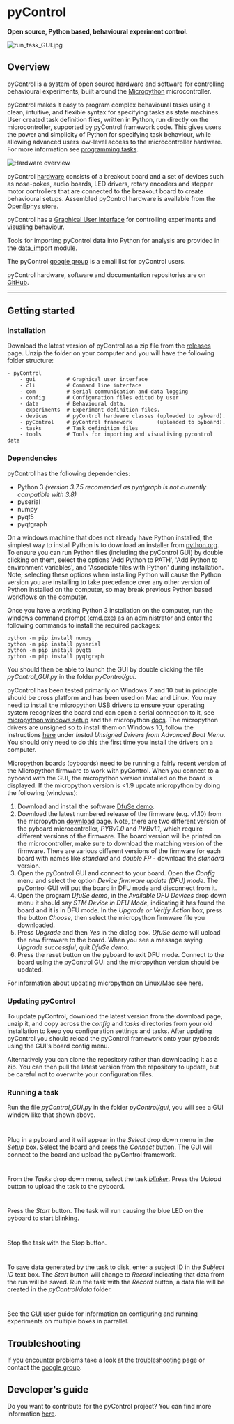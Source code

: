 # pyControl

**Open source, Python based, behavioural experiment control.**

![run_task_GUI.jpg](media/GUI/run_task_tab.png)

## Overview

pyControl is a system of open source hardware and software for controlling behavioural experiments, built around the [Micropython](https://micropython.org/) microcontroller.

pyControl makes it easy to program complex behavioural tasks using a clean, intuitive, and flexible syntax for specifying tasks as state machines. User created task definition files, written in Python, run directly on the microcontroller, supported by pyControl framework code.  This gives users the power and simplicity of Python for specifying task behaviour, while allowing advanced users low-level access to the microcontroller hardware.  For more information see [programming tasks](user-guide/programming-tasks.md).

![Hardware overview](media/hardware/hardware-overview.png)

pyControl [hardware](user-guide/hardware.md) consists of a breakout board and a set of devices such as nose-pokes, audio boards, LED drivers, rotary encoders and stepper motor controllers that are connected to the breakout board to create behavioural setups.  Assembled pyControl hardware is available from the [OpenEphys store](http://www.open-ephys.org/pycontrol).

pyControl has a [Graphical User Interface](user-guide/graphical-user-interface.md) for controlling experiments and visualing behaviour.

Tools for importing pyControl data into Python for analysis are provided in the [data_import](user-guide/pycontrol-data.md) module.

The pyControl [google group](https://groups.google.com/forum/#!forum/pycontrol) is a email list for pyControl users.

pyControl hardware, software and documentation repositories are on [GitHub](https://github.com/pyControl).

---

## Getting started


### Installation

Download the latest version of pyControl as a zip file from the [releases](https://github.com/pyControl/code/releases) page. Unzip the folder on your computer and you will have the following folder structure:

```
- pyControl
	- gui          # Graphical user interface
    - cli          # Command line interface
    - com          # Serial communication and data logging
    - config       # Configuration files edited by user
    - data         # Behavioural data.
    - experiments  # Experiment definition files.
    - devices      # pyControl hardware classes (uploaded to pyboard).
    - pyControl    # pyControl framework        (uploaded to pyboard).
    - tasks        # Task definition files
    - tools        # Tools for importing and visualising pycontrol data
```

### Dependencies

pyControl has the following dependencies:

- Python 3  *(version 3.7.5 recomended as pyqtgraph is not currently compatible with 3.8)*
- pyserial
- numpy
- pyqt5
- pyqtgraph

 On a windows machine that does not already have Python installed, the simplest way to install Python is to download an installer from [python.org](https://www.python.org/downloads/). To ensure you can run Python files (including the pyControl GUI) by double clicking on them, select the options 'Add Python to PATH', 'Add Python to environment variables', and 'Associate files with Python' during installation.  Note; selecting these options when installing Python will cause the Python version you are installing to take precedence over any other version of Python installed on the computer, so may break previous Python based workflows on the computer.

Once you have a working Python 3 installation on the computer, run the windows command prompt (cmd.exe) as an administrator and enter the following commands to install the required packages:

```
python -m pip install numpy
python -m pip install pyserial
python -m pip install pyqt5
python -m pip install pyqtgraph
```

You should then be able to launch the GUI by double clicking the file *pyControl_GUI.py* in the folder *pyControl/gui*.

pyControl has been tested primarily on Windows 7 and 10 but in principle should be cross platform and has been used on Mac and Linux. You may need to install the micropython USB drivers to ensure your operating system recognizes the board and can open a serial connection to it, see [micropython windows setup](http://micropython.org/resources/Micro-Python-Windows-setup.pdf) and the micropython [docs](http://docs.micropython.org/en/latest/pyboard/pyboard/tutorial/repl.html).  The micropython drivers are unsigned so to install them on Windows 10, follow the instructions [here](https://www.maketecheasier.com/install-unsigned-drivers-windows10/) under *Install Unsigned Drivers from Advanced Boot Menu*.  You should only need to do this the first time you install the drivers on a computer.

Micropython boards (pyboards) need to be running a fairly recent version of the Micropython firmware to work with pyControl.  When you connect to a pyboard with the GUI, the micropython version installed on the board is displayed.  If the micropython version is <1.9 update micropython by doing the following (windows):

1.  Download and install the software [DfuSe demo](https://www.st.com/en/development-tools/stsw-stm32080.html).
2.  Download the latest numbered release of the firmware (e.g. v1.10) from the micropython [download](http://micropython.org/download) page.  Note, there are two different version of the pyboard microcontroller, *PYBv1.0* and *PYBv1.1*, which require different versions of the firmware.  The board version will be printed on the microcontroller, make sure to download the matching version of the firmware.  There are various different versions of the firmware for each board with names like *standard* and *double FP* - download the *standard* version.
3.  Open the pyControl GUI and connect to your board.  Open the *Config* menu and select the option *Device firmware update (DFU) mode*.  The pyControl GUI will put the board in DFU mode and disconnect from it.
4.  Open the program *DfuSe demo*, in the *Available DFU Devices* drop down menu it should say *STM Device in DFU Mode*, indicating it has found the board and it is in DFU mode.  In the *Upgrade or Verify Action* box, press the button *Choose*, then select the micropython firmware file you downloaded.
5.  Press *Upgrade* and then *Yes* in the dialog box.  *DfuSe demo* will upload the new firmware to the board. When you see a message saying *Upgrade successful*, quit *DfuSe demo*.
6.  Press the reset button on the pyboard to exit DFU mode.  Connect to the board using the pyControl GUI and the micropython version should be updated.

For information about updating micropython on Linux/Mac see [here](https://github.com/micropython/micropython/wiki/Pyboard-Firmware-Update). 

### Updating pyControl

To update pyControl, download the latest version from the download page, unzip it, and copy across the *config* and *tasks* directories from your old installation to keep you configuration settings and tasks.  After updating pyControl you should reload the pyControl framework onto your pyboards using the GUI's board config menu.

Alternatively you can clone the repository rather than downloading it as a zip.  You can then pull the latest version from the repository to update, but be careful not to overwrite your configuration files.

### Running a task

Run the file *pyControl_GUI.py* in the folder *pyControl/gui*, you will see a GUI window like that shown above.
# 
Plug in a pyboard and it will appear in the *Select* drop down menu in the *Setup*  box.  Select the board and press the *Connect* button.  The GUI will connect to the board and upload the pyControl framework.
# 
From the *Tasks* drop down menu, select the task [*blinker*](https://github.com/pyControl/code/blob/master/tasks/blinker.py).  Press the *Upload* button to upload the task to the pyboard.
# 
Press the *Start* button.  The task will run causing the blue LED on the pyboard to start blinking.
# 
Stop the task with the *Stop* button.
# 
To save data generated by the task to disk, enter a subject ID in the *Subject ID* text box.  The *Start* button will change to *Record* indicating that data from the run will be saved.  Run the task with the *Record* button, a data file will be created in the *pyControl/data* folder.
#
See the [GUI](user-guide/graphical-user-interface.md) user guide for information on configuring and running experiments on multiple boxes in parrallel.

## Troubleshooting

If you encounter problems take a look at the [troubleshooting](user-guide/troubleshooting.md) page or contact the [google group](https://groups.google.com/forum/#!forum/pycontrol).

## Developer's guide

Do you want to contribute for the pyControl project? You can find more information [here](/contributing).